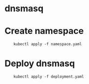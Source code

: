 # dnsmasq

# Create namespace
```
    kubectl apply -f namespace.yaml
```

# Deploy dnsmasq
```
    kubectl apply -f deployment.yaml
```
